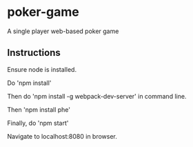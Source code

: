 # poker-game
A single player web-based poker game


## Instructions
Ensure node is installed.

Do 'npm install'

Then do 'npm install -g webpack-dev-server' in command line.

Then 'npm install phe'

Finally, do 'npm start'

Navigate to localhost:8080 in browser.

